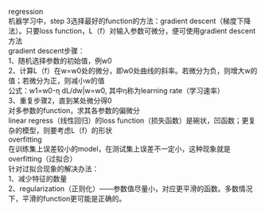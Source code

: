 regression  
机器学习中，step 3选择最好的function的方法：gradient descent（梯度下降法）。只要loss function，L（f）对输入参数可微分，便可使用gradient descent方法  
gradient descent步骤：  
1、随机选择参数的初始值，例w0  
2、计算L（f）在w=w0处的微分，即w0处曲线的斜率。若微分为负，则增大w的值；若微分为正，则减小w的值  
公式：w1=w0-η dL/dw|w=w0, 其中η称为learning rate（学习速率）  
3、重复步骤2，直到某处微分得0  
对多参数的function，求其各参数的偏微分  
linear regress（线性回归）的loss function（损失函数）是碗状，凹函数；更复杂的模型，则要考虑L（f）的形状  
overfitting  
在训练集上误差较小的model，在测试集上误差不一定小，这种现象就是overfitting（过拟合）  
针对过拟合现象的解决办法：  
1、减少特征的数量  
2、regularization（正则化）——参数值尽量小，对应更平滑的函数。多数情况下，平滑的function更可能是正确的。

